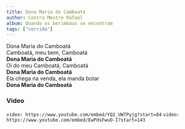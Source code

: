 ```yaml
---
title: Dona Maria do Camboatá
author: Contra Mestre Rafael
album: Quando os berimbaus se encontram
tags: ["corrido"]
---
```


Dona Maria do Camboatá  
Camboatá, meu bem, Camboatá  
**Dona Maria do Camboatá**  
Oi do meu Camboatá, Camboatá  
**Dona Maria do Camboatá**  
Ela chega na venda, ela manda botar  
**Dona Maria do Camboatá**

### Video

`video: https://www.youtube.com/embed/YQ2_UW7Pyjg?start=84`
`video: https://www.youtube.com/embed/EwPdsFwuO-I?start=143`
